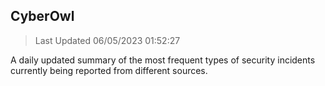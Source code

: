 ## CyberOwl 
> Last Updated 06/05/2023 01:52:27 


A daily updated summary of the most frequent types of security incidents currently being reported from different sources.

